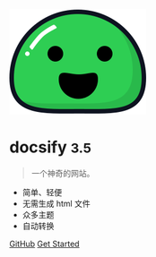 <!-- _coverpage.md -->

![logo](_media/icon.svg)

# docsify <small>3.5</small>

> 一个神奇的网站。

- 简单、轻便
- 无需生成 html 文件
- 众多主题
- 自动转换

[GitHub](https://github.com/cpfo/cpfo.github.io.git)
[Get Started](README)